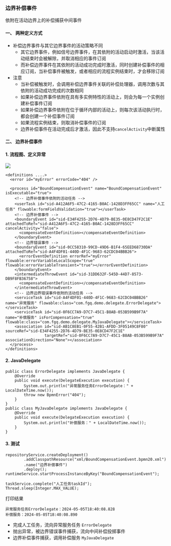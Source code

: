 ###  边界补偿事件 
依附在活动边界上的补偿捕获中间事件

#### 一、 两种定义方式
* 补偿边界事件与其它边界事件的活动策略不同
  * 其它边界事件，例如信号边界事件，在其依附的活动启动时激活，当该活动结束时会被解除，并取消相应的事件订阅
  * 而补偿边界事件在其依附的活动成功完成时激活，同时创建补偿事件的相应订阅，当补偿事件被触发，或者相应的流程实例结束时，才会移除订阅
* 注意
  * 当补偿被触发时，会调用补偿边界事件关联的补偿处理器，调用次数与其依附的活动成功完成的次数相同
  * 如果补偿边界事件依附在具有多实例特性的活动上，则会为每一个实例创建补偿事件订阅
  * 如果补偿边界事件依附在位于循环内部的活动上，则每次该活动执行时，都会创建一个补偿事件订阅
  * 如果流程实例结束，则取消补偿事件的订阅
  * 边界补偿事件在活动完成后才激活，因此不支持`cancelActivity`中断属性

#### 二、 边界补偿事件
#### 1. 流程图、定义异常
![](https://fgq233.github.io/imgs/workflow/flow27.png)

```
<definitions ....>
  <error id="myError" errorCode="404" />

  <process id="BoundCompensationEvent" name="BoundCompensationEvent" isExecutable="true">
    <!-- 边界补偿事件依附的活动任务 -->
    <userTask id="sid-A412A6F5-47C2-4165-B0AC-1428D3FF65CC" name="人工任务" flowable:formFieldValidation="true"></userTask>
    <!-- 边界补偿事件 -->
    <boundaryEvent id="sid-E34F4255-2D76-4D79-BE35-0E8CD47F2C1E" attachedToRef="sid-A412A6F5-47C2-4165-B0AC-1428D3FF65CC" cancelActivity="false">
      <compensateEventDefinition></compensateEventDefinition>
    </boundaryEvent>
    <!-- 边界错误事件 -->
    <boundaryEvent id="sid-0CC58310-99CD-49D6-B1F4-65EED68730DA" attachedToRef="sid-A4F4DF01-440D-4F1C-9683-62CDC04BBB26">
      <errorEventDefinition errorRef="myError" flowable:errorVariableLocalScope="true" flowable:errorVariableTransient="true"></errorEventDefinition>
    </boundaryEvent>
    <intermediateThrowEvent id="sid-31DD632F-545D-44D7-8573-DB9F8FB36758">
      <compensateEventDefinition></compensateEventDefinition>
    </intermediateThrowEvent>
    <!-- 边界边界错误事件依附的活动任务 -->
    <serviceTask id="sid-A4F4DF01-440D-4F1C-9683-62CDC04BBB26" name="异常服务" flowable:class="com.fgq.demo.delegate.ErrorDelegate"></serviceTask>
    <serviceTask id="sid-0F6CC7A9-D7C7-45C1-B8AB-053B599B9F7A" name="补偿服务" isForCompensation="true" flowable:class="com.fgq.demo.delegate.MyJavaDelegate"></serviceTask>
    <association id="sid-AB1C8EB1-0F55-42B1-AFDD-3F05149C8F80" sourceRef="sid-E34F4255-2D76-4D79-BE35-0E8CD47F2C1E" 
                 targetRef="sid-0F6CC7A9-D7C7-45C1-B8AB-053B599B9F7A" associationDirection="None"></association>
  </process>
</definitions>
```

#### 2. JavaDelegate
```
public class ErrorDelegate implements JavaDelegate {
    @Override
    public void execute(DelegateExecution execution) {
        System.out.println("异常服务任务ErrorDelegate：" + LocalDateTime.now());
        throw new BpmnError("404");
    }
}
public class MyJavaDelegate implements JavaDelegate {
    @Override
    public void execute(DelegateExecution execution) {
        System.out.println("补偿服务：" + LocalDateTime.now());
    }
}
```


#### 3. 测试
```
repositoryService.createDeployment()
        .addClasspathResource("xml/BoundCompensationEvent.bpmn20.xml")
        .name("边界补偿事件")
        .deploy();
runtimeService.startProcessInstanceByKey("BoundCompensationEvent");

taskService.complete("人工任务taskId");
Thread.sleep(Integer.MAX_VALUE);
```

打印结果

```
异常服务任务ErrorDelegate：2024-05-05T18:40:08.828
补偿服务：2024-05-05T18:40:08.890
```

* 完成人工任务，流向异常服务任务 `ErrorDelegate`
* 抛出异常，被边界错误事件捕获，流向中间补偿投掷事件
* 边界补偿事件捕获，调用补偿服务 `MyJavaDelegate`

 
